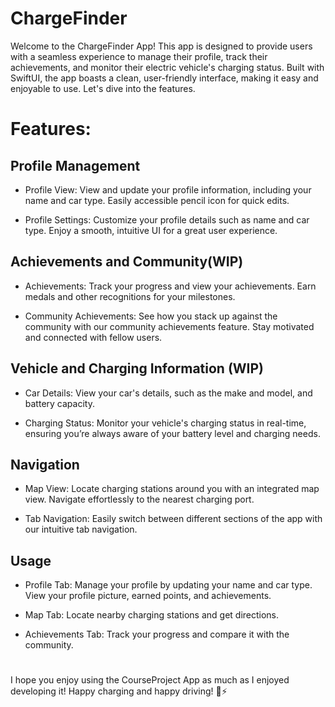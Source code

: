 # ChargeFinder

Welcome to the ChargeFinder App! This app is designed to provide users with a seamless experience to manage their profile, track their achievements, and monitor their electric vehicle's charging status. Built with SwiftUI, the app boasts a clean, user-friendly interface, making it easy and enjoyable to use. Let's dive into the features.


# Features:

## Profile Management
- Profile View: View and update your profile information, including your name and car type. Easily accessible pencil icon for quick edits.

- Profile Settings: Customize your profile details such as name and car type. Enjoy a smooth, intuitive UI for a great user experience.


## Achievements and Community(WIP)
- Achievements: Track your progress and view your achievements. Earn medals and other recognitions for your milestones.

- Community Achievements: See how you stack up against the community with our community achievements feature. Stay motivated and connected with fellow users.


## Vehicle and Charging Information (WIP)

- Car Details: View your car's details, such as the make and model, and battery capacity.

- Charging Status: Monitor your vehicle's charging status in real-time, ensuring you’re always aware of your battery level and charging needs.

## Navigation

- Map View: Locate charging stations around you with an integrated map view. Navigate effortlessly to the nearest charging port.

- Tab Navigation: Easily switch between different sections of the app with our intuitive tab navigation.


## Usage

- Profile Tab: Manage your profile by updating your name and car type. View your profile picture, earned points, and achievements.

- Map Tab: Locate nearby charging stations and get directions.

- Achievements Tab: Track your progress and compare it with the community.


#
I hope you enjoy using the CourseProject App as much as I enjoyed developing it! Happy charging and happy driving! 🚗⚡
